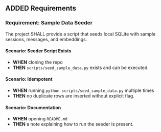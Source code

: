 ## ADDED Requirements
### Requirement: Sample Data Seeder
The project SHALL provide a script that seeds local SQLite with sample sessions, messages, and embeddings.

#### Scenario: Seeder Script Exists
- **WHEN** cloning the repo
- **THEN** `scripts/seed_sample_data.py` exists and can be executed.

#### Scenario: Idempotent
- **WHEN** running `python scripts/seed_sample_data.py` multiple times
- **THEN** no duplicate rows are inserted without explicit flag.

#### Scenario: Documentation
- **WHEN** opening `README.md`
- **THEN** a note explaining how to run the seeder is present.
